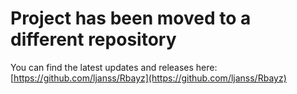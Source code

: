 # Project has been moved to a different repository

You can find the latest updates and releases here:
[https://github.com/ljanss/Rbayz](https://github.com/ljanss/Rbayz)
